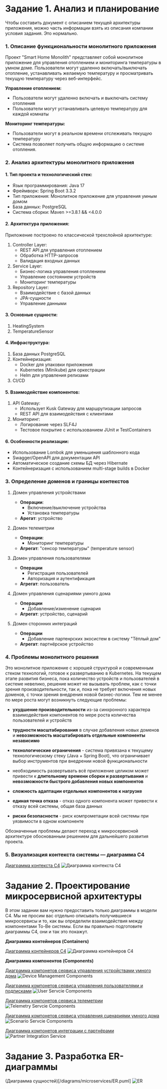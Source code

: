 # Задание 1. Анализ и планирование

Чтобы составить документ с описанием текущей архитектуры приложения, можно часть информации взять из описания компании условия задания. Это нормально.

### 1. Описание функциональности монолитного приложения

Проект "Smart Home Monolith" представляет собой монолитное приложение для управления отоплением и мониторинга температуры в умном доме. Пользователи
могут удаленно включать/выключать отопление, устанавливать желаемую температуру и просматривать текущую температуру через веб-интерфейс.

**Управление отоплением:**

- Пользователи могут удаленно включать и выключать систему отопления
- Пользователи могут устанавливать целевую температуру для каждой комнаты

**Мониторинг температуры:**

- Пользователи могут в реальном времени отслеживать текущую температуру
- Система позволяет получить общую информацию о системе отопления. 

### 2. Анализ архитектуры монолитного приложения

#### 1. Тип проекта и технологический стек:
* Язык программирования: Java 17
* Фреймворк: Spring Boot 3.3.2
* Тип приложения: Монолитное приложение для управления умным домом
* База данных: PostgreSQL
* Система сборки: Maven >=3.8.1 && <4.0.0

#### 2. Архитектура приложения:
Приложение построено по классической трехслойной архитектуре:
1. Controller Layer:
    * REST API для управления отоплением
    * Обработка HTTP-запросов
    * Валидация входных данных
2. Service Layer:
    * Бизнес-логика управления отоплением
    * Управление состоянием устройств
    * Мониторинг температуры
3. Repository Layer:
    * Взаимодействие с базой данных
    * JPA-сущности
    * Управление данными


#### 3. Основные сущности:
1. HeatingSystem
2. TemperatureSensor

#### 4. Инфраструктура:

1. База данных PostgreSQL
2. Контейнеризация:
    * Docker для упаковки приложения
    * Kubernetes (Minikube) для оркестрации
    * Helm для управления релизами
3. CI/CD

#### 5. Взаимодействие компонентов:
1. API Gateway:
    * Использует Kusk Gateway для маршрутизации запросов
    * REST API для взаимодействия с клиентами
2. Мониторинг:
    * Логирование через SLF4J
    * Тестовое покрытие с использованием JUnit и TestContainers
    
#### 6. Особенности реализации:
* Использование Lombok для уменьшения шаблонного кода
* Swagger/OpenAPI для документации API
* Автоматическое создание схемы БД через Hibernate
* Контейнеризация с использованием multi-stage builds в Docker

### 3. Определение доменов и границы контекстов

1. Домен управления устройствами
    * **Операции**:
        * Включение/выключение устройства
        * Установка температуры
    * **Арегат**: устройство

2. Домен телеметрии
    * **Операции**:
        * Мониторинг температуры
    * **Агрегат**: "сенсор температуры" (temperature sensor)
    
3. Домен управления пользователями
    * **Операции**
        * Регистрация пользователей
        * Авторизация и аутентификация
    * **Агрегат**: пользователь

4. Домен управления сценариями умного дома
    * **Операции**
        * Добавление/изменение сценария
    * **Агрегат**: устройство, сценарий
    
5. Домен сторонних интеграций
    * **Операции**
        * Добавление партенрских экосистем в систему "Тёплый дом"
    * **Агрегат**: партнёрское устройство
    

### **4. Проблемы монолитного решения**

Это монолитное приложение с хорошей структурой и современным стеком технологий, готовое к развертыванию в Kubernetes. На текущем этапе развития бизнеса, пока количество устройств и пользователей в системе невелико, решение может не вызывать проблем, как с точки зрения производительности, так и, пока не требует включения новых доменов, с точки зрения внедрения новой бизнес-логики. Тем не менее по мере роста могут возникнуть следующие проблемы:

* **ухудшение производительности** из-за синхронного характера взаимодействия компонентов по мере роста количества пользователей и устройств
    
* **трудности масштабирования** в случае добавления новых доменов и **невозможность масштабировать отдельные компоненты независимо**
* **технологические ограничения** - система привязана к текущему технологическому стеку (Java + Spring Boot), что ограничивает выбор инструментов при внедрении новой функциональности
* необходимость развертывать всё приложение целиком может привести к **длительному времени сборки и развертывания** и **невозможности быстрого добавления новых компонентов**
* **сложность адаптации отдельных компонентов к нагрузке**
* **единая точка отказа** - отказ одного компонента может привести к отказу всей системы, общая база данных
* **риски безопасности** - риск компрометации всей системы при уязвимости в одном компоненте

Обозначенные проблемы делают переход к микросервисной архитектуре обоснованным решением для дальнейшего развития проекта.

### 5. Визуализация контекста системы — диаграмма С4


[Диаграмма контекста C4](/diagrams/monolith/C4_Context.puml)
![Диаграмма контекста C4](/diagrams/monolith/C4_Context.svg)


# Задание 2. Проектирование микросервисной архитектуры

В этом задании вам нужно предоставить только диаграммы в модели C4. Мы не просим вас отдельно описывать получившиеся микросервисы и то, как вы определили взаимодействия между компонентами To-Be системы. Если вы правильно подготовите диаграммы C4, они и так это покажут.

**Диаграмма контейнеров (Containers)**

[Диаграмма контейнеров C4](/diagrams/microservices/C4_Container.puml)
![Диаграмма контейнеров C4](/diagrams/microservices/C4_Container.svg)

**Диаграмма компонентов (Components)**

[Диаграмма компонетов сервиса управления устройствами умного дома](/diagrams/microservices/C4_Component_Devices.puml)
![Device Management Components](/diagrams/microservices/C4_Component_Devices.svg)

[Диаграмма компонетов сервиса управления пользователями и подписками](/diagrams/microservices/C4_Component_User.puml)
![User Servcie Components](/diagrams/microservices/C4_Component_User.svg)

[Диаграмма компонетов сервиса телеметрии](/diagrams/microservices/C4_Component_Telemetry.puml)
![Telemetry Servcie Components](/diagrams/microservices/C4_Component_Telemetry.svg)

[Диаграмма компонетов сервиса управления сценариями умного дома](/diagrams/microservices/C4_Component_Scenario.puml)
![Scenario Servcie Components](/diagrams/microservices/C4_Component_Scenario.svg)

[Диаграмма компонетов интеграции с партнёрами](/diagrams/microservices/C4_Component_Partners.puml)
![Partner Integration Service](/diagrams/microservices/C4_Component_Partners.svg)


# Задание 3. Разработка ER-диаграммы

(Диаграмма сущностей)[/diagrams/microservices/ER.puml]
![ER](/diagrams/microservices/ER.svg)
